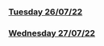 ### [Tuesday 26/07/22](https://github.com/kennethpHN/core-code-from-scratch-readme/tree/main/week2/Tuesday-26-07-22)

### [Wednesday 27/07/22](https://github.com/kennethpHN/core-code-from-scratch-readme/tree/main/week2/Wednesday-27-07-22)
